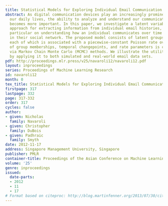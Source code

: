 ```yaml
---
title: Statistical Models for Exploring Individual Email Communication Behavior
abstract: As digital communication devices play an increasingly prominent role in
  our daily lives, the ability to analyze and understand our communication patterns
  becomes more important. In this paper, we investigate a latent variable modeling
  approach for extracting information from individual email histories, focusing in
  particular on understanding how an individual communicates over time with recipients
  in their social network. The proposed model consists of latent groups of recipients,
  each of which is associated with a piecewise-constant Poisson rate over time. Inference
  of group memberships, temporal changepoints, and rate parameters is carried out
  via Markov Chain Monte Carlo (MCMC) methods. We illustrate the utility of the model
  by applying it to both simulated and real-world email data sets.
pdf: http://proceedings.mlr.press/v25/navaroli12/navaroli12.pdf
layout: inproceedings
series: Proceedings of Machine Learning Research
id: navaroli12
month: 0
tex_title: Statistical Models for Exploring Individual Email Communication Behavior
firstpage: 317
lastpage: 332
page: 317-332
order: 317
cycles: false
author:
- given: Nicholas
  family: Navaroli
- given: Christopher
  family: DuBois
- given: Padhraic
  family: Smyth
date: 2012-11-17
address: Singapore Management University, Singapore
publisher: PMLR
container-title: Proceedings of the Asian Conference on Machine Learning
volume: '25'
genre: inproceedings
issued:
  date-parts:
  - 2012
  - 11
  - 17
# Format based on citeproc: http://blog.martinfenner.org/2013/07/30/citeproc-yaml-for-bibliographies/
---
```

